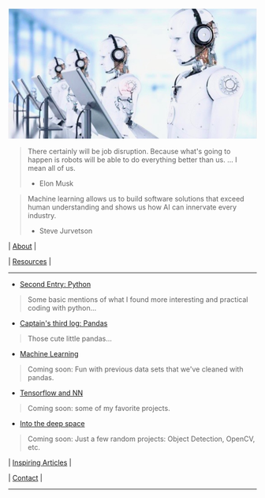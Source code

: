 
![# Welcome to my adventure](/images/photo.jpeg)


> There certainly will be job disruption. Because what's going to happen is robots will be able to do everything better than us. ... I mean all of us.
> 
> - Elon Musk

> Machine learning allows us to build software solutions that exceed human understanding and shows us how AI can innervate every industry.
> - Steve Jurvetson

 
|  [About](docs/about.md) | 

|  [Resources](docs/Resources.md) | 

  
-----------------------------------------

* [Second Entry: Python](docs/second.md)
> Some basic mentions of what I found more interesting and practical coding with python...

* [Captain's third log: Pandas](docs/third.md)
> Those cute little pandas...

* [Machine Learning](docs/forth.md)
> Coming soon: Fun with previous data sets that we've cleaned with pandas. 

* [Tensorflow and NN](docs/fifth.md)
> Coming soon: some of my favorite projects.

* [Into the deep space](docs/sixth.md)
> Coming soon: Just a few random projects: Object Detection, OpenCV, etc.


| [Inspiring Articles](docs/inspiring.md) | 

| [Contact](docs/contact.md) | 

---------------------------------------

